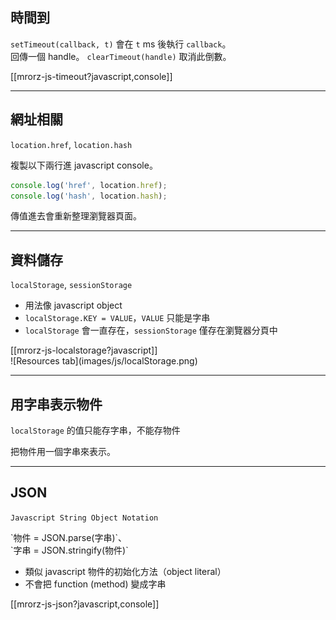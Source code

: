 時間到
------
`setTimeout(callback, t)` 會在 `t` ms 後執行 `callback`。<br>回傳一個 handle。
`clearTimeout(handle)` 取消此倒數。

[[mrorz-js-timeout?javascript,console]]

---

網址相關
--------
`location.href`, `location.hash`

複製以下兩行進 javascript console。

~~~javascript
console.log('href', location.href);
console.log('hash', location.hash);
~~~

傳值進去會重新整理瀏覽器頁面。



---

資料儲存
----------
`localStorage`, `sessionStorage`

* 用法像 javascript object
* `localStorage.KEY = VALUE`，`VALUE` 只能是字串
* `localStorage` 會一直存在，`sessionStorage` 僅存在瀏覽器分頁中

<div class="row">
  <div class="span3">
    [[mrorz-js-localstorage?javascript]]
  </div>
  <div class="span3">
    ![Resources tab](images/js/localStorage.png)
  </div>
</div>



---

用字串表示物件
----------
`localStorage` 的值只能存字串，不能存物件

<p class="fragment">
  把物件用一個字串來表示。
</p>

---

JSON
----

`Javascript String Object Notation`

<p>
`物件 = JSON.parse(字串)`、<br>`字串 = JSON.stringify(物件)`
</p>

<ul>
  <li>類似 javascript 物件的初始化方法（object literal）</li>
  <li>不會把 function (method) 變成字串</li>
</ul>

[[mrorz-js-json?javascript,console]]



<!---

`document.cookie`
----------
* 另一種資料存儲
* 同樣是 key-value pair, value 限字串
* 用分號作分隔，以字串儲存
* 4kB 大小限制（`localStorage` 有 5MB）
* server 可以設定給 browser 存什麼 cookie
* browser 和 server 要檔案時，會附上 cookie

-----

[MDN Doc](https://developer.mozilla.org/en-US/docs/DOM/document.cookie)
-->